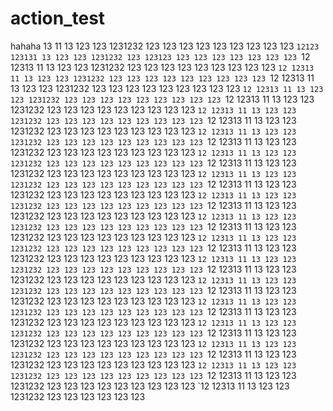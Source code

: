 # action_test
hahaha
13
11
13
123
123
1231232
123
123
123
123
123
123
123
123
123
`12123
123131
13
123
123
1231232
123
123123
123
123
123
123
123
123
123
`12
12313
11
13
123
123
1231232
123
123
123
123
123
123
123
123
123
`12
12313
11
13
123
123
1231232
123
123
123
123
123
123
123
123
123
`12
12313
11
13
123
123
1231232
123
123
123
123
123
123
123
123
123
`12
12313
11
13
123
123
1231232
123
123
123
123
123
123
123
123
123
`12
12313
11
13
123
123
1231232
123
123
123
123
123
123
123
123
123
`12
12313
11
13
123
123
1231232
123
123
123
123
123
123
123
123
123
`12
12313
11
13
123
123
1231232
123
123
123
123
123
123
123
123
123
`12
12313
11
13
123
123
1231232
123
123
123
123
123
123
123
123
123
`12
12313
11
13
123
123
1231232
123
123
123
123
123
123
123
123
123
`12
12313
11
13
123
123
1231232
123
123
123
123
123
123
123
123
123
`12
12313
11
13
123
123
1231232
123
123
123
123
123
123
123
123
123
`12
12313
11
13
123
123
1231232
123
123
123
123
123
123
123
123
123
`12
12313
11
13
123
123
1231232
123
123
123
123
123
123
123
123
123
`12
12313
11
13
123
123
1231232
123
123
123
123
123
123
123
123
123
`12
12313
11
13
123
123
1231232
123
123
123
123
123
123
123
123
123
`12
12313
11
13
123
123
1231232
123
123
123
123
123
123
123
123
123
`12
12313
11
13
123
123
1231232
123
123
123
123
123
123
123
123
123
`12
12313
11
13
123
123
1231232
123
123
123
123
123
123
123
123
123
`12
12313
11
13
123
123
1231232
123
123
123
123
123
123
123
123
123
`12
12313
11
13
123
123
1231232
123
123
123
123
123
123
123
123
123
`12
12313
11
13
123
123
1231232
123
123
123
123
123
123
123
123
123
`12
12313
11
13
123
123
1231232
123
123
123
123
123
123
123
123
123
`12
12313
11
13
123
123
1231232
123
123
123
123
123
123
123
123
123
`12
12313
11
13
123
123
1231232
123
123
123
123
123
123
123
123
123
`12
12313
11
13
123
123
1231232
123
123
123
123
123
123
123
123
123
`12
12313
11
13
123
123
1231232
123
123
123
123
123
123
123
123
123
`12
12313
11
13
123
123
1231232
123
123
123
123
123
123
123
123
123
`12
12313
11
13
123
123
1231232
123
123
123
123
123
123
123
123
123
`12
12313
11
13
123
123
1231232
123
123
123
123
123
123
123
123
123
`12
12313
11
13
123
123
1231232
123
123
123
123
123
123
123
123
123
`12
12313
11
13
123
123
1231232
123
123
123
123
123
123
123
123
123
`12
12313
11
13
123
123
1231232
123
123
123
123
123
123